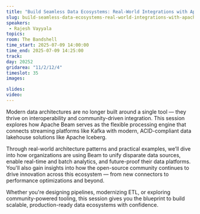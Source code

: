 ```yaml
---
title: "Build Seamless Data Ecosystems: Real-World Integrations with Apache Beam, Kafka, and Iceberg"
slug: build-seamless-data-ecosystems-real-world-integrations-with-apache-beam-kafka-and-iceberg
speakers:
 - Rajesh Vayyala
topics:
room: The Bandshell
time_start: 2025-07-09 14:00:00
time_end: 2025-07-09 14:25:00
track: 
day: 20252
gridarea: "11/2/12/4"
timeslot: 35
images: 

slides:
video:
---
```


Modern data architectures are no longer built around a single tool — they thrive on interoperability and community-driven integration. This session explores how Apache Beam serves as the flexible processing engine that connects streaming platforms like Kafka with modern, ACID-compliant data lakehouse solutions like Apache Iceberg.

Through real-world architecture patterns and practical examples, we’ll dive into how organizations are using Beam to unify disparate data sources, enable real-time and batch analytics, and future-proof their data platforms. You'll also gain insights into how the open-source community continues to drive innovation across this ecosystem — from new connectors to performance optimizations and beyond.

Whether you're designing pipelines, modernizing ETL, or exploring community-powered tooling, this session gives you the blueprint to build scalable, production-ready data ecosystems with confidence.
